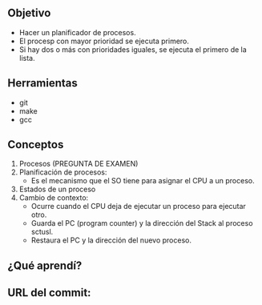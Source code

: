 ## Objetivo
- Hacer un planificador de procesos.
- El procesp con mayor prioridad se ejecuta primero.
- Si hay dos o más con prioridades iguales, se ejecuta el primero de la lista.

## Herramientas
- git
- make
- gcc

## Conceptos
1) Procesos (PREGUNTA DE EXAMEN)
2) Planificación de procesos:
    - Es el mecanismo que el SO tiene para asignar el CPU a un proceso.
3) Estados de un proceso
4) Cambio de contexto:
    - Ocurre cuando el CPU deja de ejecutar un proceso para ejecutar otro.
    - Guarda el PC (program counter) y la dirección del Stack al proceso sctusl.
    - Restaura el PC y la dirección del nuevo proceso.

## ¿Qué aprendí?

## URL del commit:

